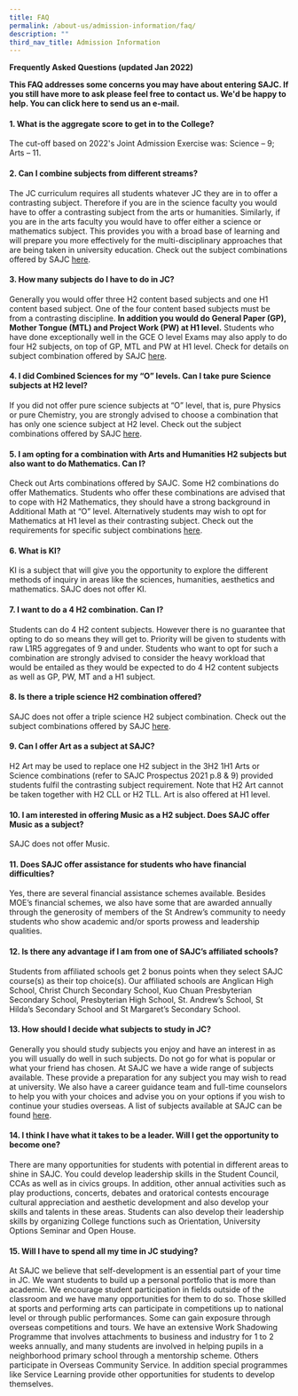 ```yaml
---
title: FAQ
permalink: /about-us/admission-information/faq/
description: ""
third_nav_title: Admission Information
---
```

<p><strong>Frequently Asked Questions (updated Jan 2022)</strong></p>
<p><strong>This FAQ addresses some concerns you may have about entering SAJC. If you still have more to ask please feel free to contact us. We'd be happy to help. You can click here to send us an e-mail.</strong></p>
<h4><strong>1. What is the aggregate score to get in to the College?</strong></h4>
<p>The cut-off based on 2022's Joint Admission Exercise was: Science &ndash; 9; Arts &ndash; 11.</p>
<h4><strong>2. Can I combine subjects from different streams?</strong></h4>
<p>The JC curriculum requires all students whatever JC they are in to offer a contrasting subject. Therefore if you are in the science faculty you would have to offer a contrasting subject from the arts or humanities. Similarly, if you are in the arts faculty you would have to offer either a science or mathematics subject. This provides you with a broad base of learning and will prepare you more effectively for the multi-disciplinary approaches that are being taken in university education. Check out the subject combinations offered by SAJC&nbsp;<a href="/files/2022_Subject_Combination.pdf" target="_blank" rel="noopener">here</a>.</p>
<h4><strong>3. How many subjects do I have to do in JC?</strong></h4>
<p>Generally you would offer three H2 content based subjects and one H1 content based subject. One of the four content based subjects must be from a contrasting discipline.&nbsp;<strong>In addition you would do General Paper (GP), Mother Tongue (MTL) and Project Work (PW) at H1 level.</strong>&nbsp;Students who have done exceptionally well in the GCE O level Exams may also apply to do four H2 subjects, on top of GP, MTL and PW at H1 level. Check for details on subject combination offered by SAJC&nbsp;<a href="/files/2022_Subject_Combination.pdf" target="_blank" rel="noopener">here</a>.</p>
<h4><strong>4. I did Combined Sciences for my &ldquo;O&rdquo; levels. Can I take pure Science subjects at H2 level?</strong></h4>
<p>If you did not offer pure science subjects at &ldquo;O&rdquo; level, that is, pure Physics or pure Chemistry, you are strongly advised to choose a combination that has only one science subject at H2 level. Check out the subject combinations offered by SAJC&nbsp;<a href="/files/2022_Subject_Combination.pdf" target="_blank" rel="noopener">here</a>.</p>
<h4><strong>5. I am opting for a combination with Arts and Humanities H2 subjects but also want to do Mathematics. Can I?</strong></h4>
<p>Check out Arts combinations offered by SAJC. Some H2 combinations do offer Mathematics. Students who offer these combinations are advised that to cope with H2 Mathematics, they should have a strong background in Additional Math at &ldquo;O&rdquo; level. Alternatively students may wish to opt for Mathematics at H1 level as their contrasting subject. Check out the requirements for specific subject combinations&nbsp;<a href="/files/2022_Subject_Combination.pdf" target="_blank" rel="noopener">here</a>.</p>
<h4><strong>6. What is KI?</strong></h4>
<p>KI is a subject that will give you the opportunity to explore the different methods of inquiry in areas like the sciences, humanities, aesthetics and mathematics. SAJC does not offer KI.</p>
<h4><strong>7. I want to do a 4 H2 combination. Can I?</strong></h4>
<p>Students can do 4 H2 content subjects. However there is no guarantee that opting to do so means they will get to. Priority will be given to students with raw L1R5 aggregates of 9 and under. Students who want to opt for such a combination are strongly advised to consider the heavy workload that would be entailed as they would be expected to do 4 H2 content subjects as well as GP, PW, MT and a H1 subject.</p>
<h4><strong>8. Is there a triple science H2 combination offered?</strong></h4>
<p>SAJC does not offer a triple science H2 subject combination. Check out the subject combinations offered by SAJC&nbsp;<a href="/files/2022_Subject_Combination.pdf" target="_blank" rel="noopener">here</a>.</p>
<h4><strong>9. Can I offer Art as a subject at SAJC?</strong></h4>
<p>H2 Art may be used to replace one H2 subject in the 3H2 1H1 Arts or Science combinations (refer to SAJC Prospectus 2021 p.8 &amp; 9) provided students fulfil the contrasting subject requirement. Note that H2 Art cannot be taken together with H2 CLL or H2 TLL. Art is also offered at H1 level.</p>
<h4><strong>10. I am interested in offering Music as a H2 subject. Does SAJC offer Music as a subject?</strong></h4>
<p>SAJC does not offer Music.</p>
<h4><strong>11. Does SAJC offer assistance for students who have financial difficulties?</strong></h4>
<p>Yes, there are several financial assistance schemes available. Besides MOE&rsquo;s financial schemes, we also have some that are awarded annually through the generosity of members of the St Andrew&rsquo;s community to needy students who show academic and/or sports prowess and leadership qualities.</p>
<h4><strong>12. Is there any advantage if I am from one of SAJC&rsquo;s affiliated schools?</strong></h4>
<p>Students from affiliated schools get 2 bonus points when they select SAJC course(s) as their top choice(s). Our affiliated schools are Anglican High School, Christ Church Secondary School, Kuo Chuan Presbyterian Secondary School, Presbyterian High School, St. Andrew&rsquo;s School, St Hilda&rsquo;s Secondary School and St Margaret&rsquo;s Secondary School.</p>
<h4><strong>13. How should I decide what subjects to study in JC?</strong></h4>
<p>Generally you should study subjects you enjoy and have an interest in as you will usually do well in such subjects. Do not go for what is popular or what your friend has chosen. At SAJC we have a wide range of subjects available. These provide a preparation for any subject you may wish to read at university. We also have a career guidance team and full-time counselors to help you with your choices and advise you on your options if you wish to continue your studies overseas. A list of subjects available at SAJC can be found&nbsp;<a href="/files/2022_Subject_Combination.pdf" target="_blank" rel="noopener">here</a>.</p>
<h4><strong>14. I think I have what it takes to be a leader. Will I get the opportunity to become one?</strong></h4>
<p>There are many opportunities for students with potential in different areas to shine in SAJC. You could develop leadership skills in the Student Council, CCAs as well as in civics groups. In addition, other annual activities such as play productions, concerts, debates and oratorical contests encourage cultural appreciation and aesthetic development and also develop your skills and talents in these areas. Students can also develop their leadership skills by organizing College functions such as Orientation, University Options Seminar and Open House.</p>
<h4><strong>15. Will I have to spend all my time in JC studying?</strong></h4>
<p>At SAJC we believe that self-development is an essential part of your time in JC. We want students to build up a personal portfolio that is more than academic. We encourage student participation in fields outside of the classroom and we have many opportunities for them to do so. Those skilled at sports and performing arts can participate in competitions up to national level or through public performances. Some can gain exposure through overseas competitions and tours. We have an extensive Work Shadowing Programme that involves attachments to business and industry for 1 to 2 weeks annually, and many students are involved in helping pupils in a neighborhood primary school through a mentorship scheme. Others participate in Overseas Community Service. In addition special programmes like Service Learning provide other opportunities for students to develop themselves.</p>